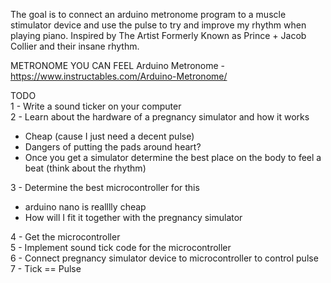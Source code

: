 The goal is to connect an arduino metronome program to a muscle stimulator device and use the pulse to try and improve my rhythm when playing piano.
Inspired by The Artist Formerly Known as Prince + Jacob Collier and their insane rhythm.

METRONOME YOU CAN FEEL
Arduino Metronome - https://www.instructables.com/Arduino-Metronome/

TODO</br>
1  - Write a sound ticker on your computer</br>
2  - Learn about the hardware of a pregnancy simulator and how it works</br>
<ul>
	<li>Cheap (cause I just need a decent pulse)</li>
	<li>Dangers of putting the pads around heart?</li>
	<li>Once you get a simulator determine the best place on the body to feel a beat (think about the rhythm)</li>
</ul>
3  - Determine the best microcontroller for this</br>
<ul>
	<li>arduino nano is realllly cheap</li>
	<li>How will I fit it together with the pregnancy simulator</li>
</ul>
4  - Get the microcontroller</br>
5  - Implement sound tick code for the microcontroller</br>
6  - Connect pregnancy simulator device to microcontroller to control pulse</br>
7  - Tick == Pulse</br>

